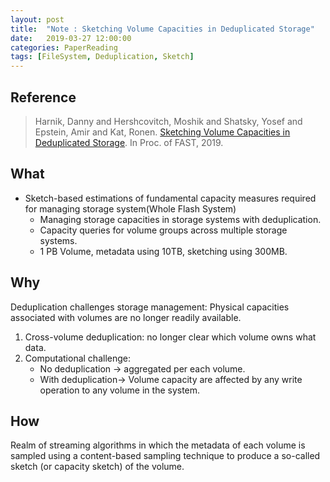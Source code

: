 ```yaml
---
layout: post
title:  "Note : Sketching Volume Capacities in Deduplicated Storage"
date:   2019-03-27 12:00:00
categories: PaperReading
tags: [FileSystem, Deduplication, Sketch]
---
```


## Reference

> Harnik, Danny and Hershcovitch, Moshik and Shatsky, Yosef and Epstein, Amir and Kat, Ronen. [Sketching Volume Capacities in Deduplicated Storage](https://www.usenix.org/system/files/fast19-harnik.pdf). In Proc. of FAST, 2019.

## What

* Sketch-based estimations of fundamental capacity measures required for managing storage system(Whole Flash System)
    * Managing storage capacities in storage systems with deduplication.
    * Capacity queries for volume groups across multiple storage systems.
    * 1 PB Volume, metadata using 10TB, sketching using 300MB.
    
<!-- more -->
## Why

Deduplication challenges storage management: Physical capacities associated with volumes are no longer readily available. 

1. Cross-volume deduplication: no longer clear which volume owns what data.
2. Computational challenge:
    * No deduplication -> aggregated per each volume.
    * With deduplication-> Volume capacity are affected by any write operation to any volume in the system.

## How

Realm of streaming algorithms in which the metadata of each volume is sampled using a content-based sampling technique to produce a so-called sketch (or capacity sketch) of the volume. 
